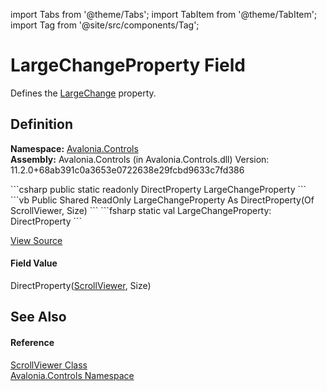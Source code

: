 import Tabs from '@theme/Tabs'; 
import TabItem from '@theme/TabItem'; 
import Tag from '@site/src/components/Tag'; 

# LargeChangeProperty Field


Defines the <a href="P_Avalonia_Controls_ScrollViewer_LargeChange">LargeChange</a> property.



## Definition
**Namespace:** <a href="N_Avalonia_Controls">Avalonia.Controls</a>  
**Assembly:** Avalonia.Controls (in Avalonia.Controls.dll) Version: 11.2.0+68ab391c0a3653e0722638e29fcbd9633c7fd386

<Tabs groupId="api-code-preview">
<TabItem value="csharp" label="C#">
```csharp
public static readonly DirectProperty<ScrollViewer, Size> LargeChangeProperty
```
</TabItem>
<TabItem value="vb" label="VB">
```vb
Public Shared ReadOnly LargeChangeProperty As DirectProperty(Of ScrollViewer, Size)
```
</TabItem>
<TabItem value="fsharp" label="F#">
```fsharp
static val LargeChangeProperty: DirectProperty<ScrollViewer, Size>
```
</TabItem>
</Tabs>



<a href="https://github.com/AvaloniaUI/Avalonia/tree/master/srcAvalonia.Controls/ScrollViewer.cs" title="View the source code">View Source</a>



#### Field Value
DirectProperty(<a href="T_Avalonia_Controls_ScrollViewer">ScrollViewer</a>, Size)

## See Also


#### Reference
<a href="T_Avalonia_Controls_ScrollViewer">ScrollViewer Class</a>  
<a href="N_Avalonia_Controls">Avalonia.Controls Namespace</a>  

